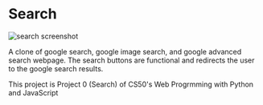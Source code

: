 # Search

![search screenshot](http://blogs.ubc.ca/rajdeepdev/files/2020/11/search.png)

A clone of google search, google image search, and google advanced search webpage. The search buttons are functional and redirects the user
to the google search results.

This project is Project 0 (Search) of CS50's Web Progrmming with Python and JavaScript
